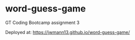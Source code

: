 # word-guess-game
GT Coding Bootcamp assignment 3

Deployed at: https://jwmann13.github.io/word-guess-game/
